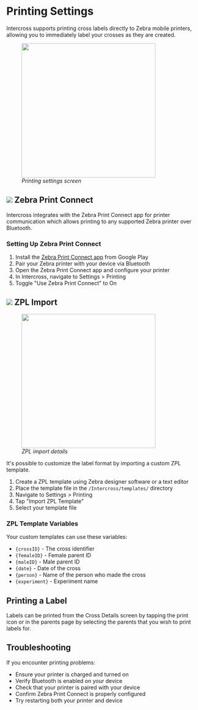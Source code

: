<link rel="stylesheet" type="text/css" href="_styles/styles.css">

# Printing Settings

Intercross supports printing cross labels directly to Zebra mobile printers, allowing you to immediately label your crosses as they are created.

<figure class="image">
    <img class="screenshot" src="_static/images/settings/printing_settings.png" width="350px">
    <figcaption class="screenshot-caption"><i>Printing settings screen</i></figcaption>
</figure>

## <img class="icon" src="_static/icons/printer.png"> Zebra Print Connect

Intercross integrates with the Zebra Print Connect app for printer communication which allows printing to any supported Zebra printer over Bluetooth.

### Setting Up Zebra Print Connect

1. Install the [Zebra Print Connect app](https://play.google.com/store/apps/details?id=com.zebra.printconnect) from Google Play
2. Pair your Zebra printer with your device via Bluetooth
3. Open the Zebra Print Connect app and configure your printer
4. In Intercross, navigate to Settings > Printing
5. Toggle "Use Zebra Print Connect" to On

## <img class="icon" src="_static/icons/import.png"> ZPL Import

<figure class="image">
    <img class="screenshot" src="_static/images/settings/printing_import_zpl.png" width="350px">
    <figcaption class="screenshot-caption"><i>ZPL import details</i></figcaption>
</figure>

It's possible to customize the label format by importing a custom ZPL template.

1. Create a ZPL template using Zebra designer software or a text editor
2. Place the template file in the `/Intercross/templates/` directory
3. Navigate to Settings > Printing
4. Tap "Import ZPL Template"
5. Select your template file

### ZPL Template Variables

Your custom templates can use these variables:
- `{crossID}` - The cross identifier
- `{femaleID}` - Female parent ID
- `{maleID}` - Male parent ID
- `{date}` - Date of the cross
- `{person}` - Name of the person who made the cross
- `{experiment}` - Experiment name

## Printing a Label

Labels can be printed from the Cross Details screen by tapping the print icon or in the parents page by selecting the parents that you wish to print labels for.

## Troubleshooting

If you encounter printing problems:
- Ensure your printer is charged and turned on
- Verify Bluetooth is enabled on your device
- Check that your printer is paired with your device
- Confirm Zebra Print Connect is properly configured
- Try restarting both your printer and device
